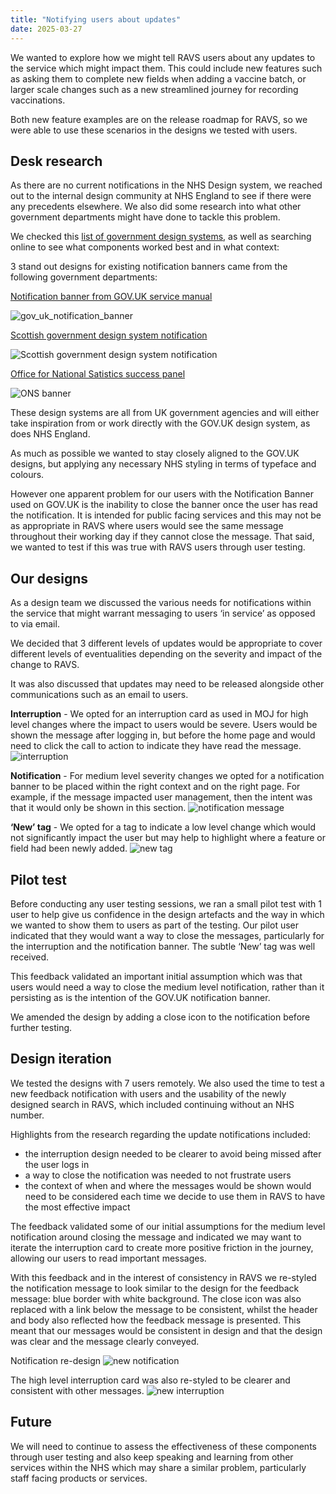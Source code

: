 ```yaml
---
title: "Notifying users about updates"
date: 2025-03-27
---
```

We wanted to explore how we might tell RAVS users about any updates to the service which might impact them. This could include new features such as asking them to complete new fields when adding a vaccine batch, or larger scale changes such as a new streamlined journey for recording vaccinations.

Both new feature examples are on the release roadmap for RAVS, so we were able to use these scenarios in the designs we tested with users.

## Desk research

As there are no current notifications in the NHS Design system, we reached out to the internal design community at NHS England to see if there were any precedents elsewhere. We also did some research into what other  government departments might have done to tackle this problem.

We checked this [list of government design systems](https://github.com/ctdesign/gov-design-systems-list), as well as searching online to see what components worked best and in what context:

3 stand out designs for existing notification banners came from the following government departments:

[Notification banner from GOV.UK service manual](https://design-system.service.gov.uk/components/notification-banner/)

![gov_uk_notification_banner](gov_uk_notification_banner.png)

[Scottish government design system notification](https://designsystem.gov.scot/components/notification-banner)

![Scottish government design system notification](Scottish_gov_notification.png)

[Office for National Satistics success panel](https://service-manual.ons.gov.uk/design-system/components/success-panel)

![ONS banner](ONS_banner.png)



These design systems are all from UK government agencies and will either take inspiration from or work directly with the GOV.UK design system, as does NHS England. 

As much as possible we wanted to stay closely aligned to the GOV.UK designs, but applying any necessary NHS styling in terms of typeface and colours. 

However one apparent problem for our users with the Notification Banner used on GOV.UK is the inability to close the banner once the user has read the notification. It is intended for public facing services and this may not be as appropriate in RAVS where users would see the same message throughout their working day if they cannot close the message. That said, we wanted to test if this was true with RAVS users through user testing.



## Our designs

As a design team we discussed the various needs for notifications within the service that might warrant messaging to users ‘in service’ as opposed to via email. 

We decided that 3 different levels of updates would be appropriate to cover different levels of eventualities depending on the severity and impact of the change to RAVS. 

It was also discussed that updates may need to be released alongside other communications such as an email to users. 

**Interruption** - We opted for an interruption card as used in MOJ for high level changes where the impact to users would be severe. Users would be shown the message after logging in, but before the home page and would need to click the call to action to indicate they have read the message.
![interruption](interruption.png)



**Notification** - For medium level severity changes we opted for a notification banner to be placed within the right context and on the right page. For example, if the message impacted user management, then the intent was that it would only be shown in this section. 
![notification message](notification.png)



**‘New’ tag** - We opted for a tag to indicate a low level change which would not significantly impact the user but may help to highlight where a feature or field had been newly added.
![new tag](new_tag.png)



## Pilot test

Before conducting any user testing sessions, we ran a small pilot test with 1 user to help give us confidence in the design artefacts and the way in which we wanted to show them to users as part of the testing. Our pilot user indicated that they would want a way to close the messages, particularly for the interruption and the notification banner. The subtle ‘New’ tag was well received. 

This feedback validated an important initial assumption which was that users would need a way to close the medium level notification, rather than it persisting as is the intention of the GOV.UK notification banner.

We amended the design by adding a close icon to the notification before further testing.



## Design iteration

We tested the designs with 7 users remotely. We also used the time to test a new feedback notification with users and the usability of the newly designed search in RAVS, which included continuing without an NHS number.

Highlights from the research regarding the update notifications included:

- the interruption design needed to be clearer to avoid being missed after the user logs in
- a way to close the notification was needed to not frustrate users
- the context of when and where the messages would be shown would need to be considered each time we decide to use them in RAVS to have the most effective impact

The feedback validated some of our initial assumptions for the medium level notification around closing the message and indicated we may want to iterate the interruption card to create more positive friction in the journey, allowing our users to read important messages. 

With this feedback and in the interest of consistency in RAVS we re-styled the notification message to look similar to the design for the feedback message: blue border with white background. The close icon was also replaced with a link below the message to be consistent, whilst the header and body also reflected how the feedback message is presented. This meant that our messages would be consistent in design and that the design was clear and the message clearly conveyed.



Notification re-design
![new notification](notification1.png)


The high level interruption card was also re-styled to be clearer and consistent with other messages.
![new interruption](interruption1.png)

## Future
We will need to continue to assess the effectiveness of these components through user testing and also keep speaking and learning from other services within the NHS which may share a similar problem, particularly staff facing products or services.
